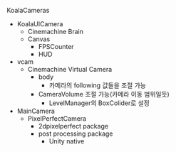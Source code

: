 KoalaCameras
- KoalaUICamera
	- Cinemachine Brain
	-  Canvas
		- FPSCounter
		- HUD
- vcam
	- Cinemachine Virtual Camera
		- body
			- 카메라의 following 값들을 조절 가능
		- CameraVolume 조절 가능(카메라 이동 범위일듯)
			- LevelManager의 BoxColider로 설정
- MainCamera
	- PixelPerfectCamera
		- 2dpixelperfect package
		- post processing package
			-  Unity native